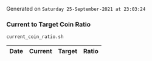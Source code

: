 Generated on `Saturday 25-September-2021 at 23:03:24`

### Current to Target Coin Ratio
`current_coin_ratio.sh`

Date|Current|Target|Ratio
---|---|---|---

